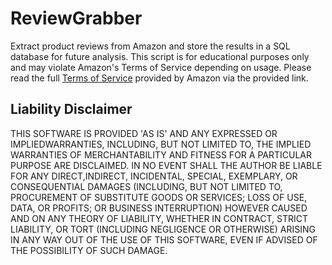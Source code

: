# ReviewGrabber
Extract product reviews from Amazon and store the results in a SQL database for future analysis. This script is for educational purposes only and may violate Amazon's Terms of Service depending on usage. Please read the full [Terms of Service](https://www.amazon.com/gp/help/customer/display.html/ref=footer_cou?ie=UTF8&nodeId=508088) provided by Amazon via the provided link. 












## Liability Disclaimer

THIS SOFTWARE IS PROVIDED 'AS IS' AND ANY EXPRESSED OR IMPLIEDWARRANTIES, INCLUDING, BUT NOT LIMITED TO, THE IMPLIED WARRANTIES OF MERCHANTABILITY AND FITNESS FOR A PARTICULAR PURPOSE ARE DISCLAIMED.  IN NO EVENT SHALL THE AUTHOR BE LIABLE FOR ANY DIRECT,INDIRECT, INCIDENTAL, SPECIAL, EXEMPLARY, OR CONSEQUENTIAL DAMAGES (INCLUDING, BUT NOT LIMITED TO, PROCUREMENT OF SUBSTITUTE GOODS OR SERVICES; LOSS OF USE, DATA, OR PROFITS; OR BUSINESS INTERRUPTION) HOWEVER CAUSED AND ON ANY THEORY OF LIABILITY, WHETHER IN CONTRACT, STRICT LIABILITY, OR TORT (INCLUDING NEGLIGENCE OR OTHERWISE) ARISING IN ANY WAY OUT OF THE USE OF THIS SOFTWARE, EVEN IF ADVISED OF THE POSSIBILITY OF SUCH DAMAGE.
